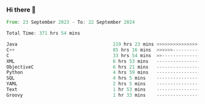 ### Hi there 👋

<!--
**luoxuanzao/luoxuanzao** is a ✨ _special_ ✨ repository because its `README.md` (this file) appears on your GitHub profile.

Here are some ideas to get you started:

- 🔭 I’m currently working on ...
- 🌱 I’m currently learning ...
- 👯 I’m looking to collaborate on ...
- 🤔 I’m looking for help with ...
- 💬 Ask me about ...
- 📫 How to reach me: ...
- 😄 Pronouns: ...
- ⚡ Fun fact: ...
-->

<!--START_SECTION:waka-->

```rust
From: 23 September 2023 - To: 22 September 2024

Total Time: 371 hrs 54 mins

Java                                   219 hrs 23 mins >>>>>>>>>>>>>>>----------   58.97 %
C++                                    85 hrs 16 mins  >>>>>>-------------------   22.92 %
C                                      33 hrs 54 mins  >>-----------------------   09.11 %
XML                                    6 hrs 53 mins   -------------------------   01.85 %
ObjectiveC                             6 hrs 21 mins   -------------------------   01.71 %
Python                                 4 hrs 59 mins   -------------------------   01.34 %
SQL                                    4 hrs 5 mins    -------------------------   01.10 %
YAML                                   2 hrs 5 mins    -------------------------   00.56 %
Text                                   1 hr 53 mins    -------------------------   00.51 %
Groovy                                 1 hr 33 mins    -------------------------   00.42 %
```

<!--END_SECTION:waka-->